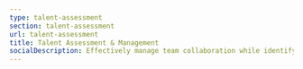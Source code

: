 ```yaml
---
type: talent-assessment
section: talent-assessment
url: talent-assessment
title: Talent Assessment & Management
socialDescription: Effectively manage team collaboration while identifying talent gaps.
---
```


